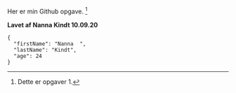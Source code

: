 Her er min Github opgave. [^1]

[^1]: Dette er opgaver 1.

**Lavet af Nanna Kindt 10.09.20**

```
{
  "firstName": "Nanna  ",
  "lastName": "Kindt",
  "age": 24
}
```